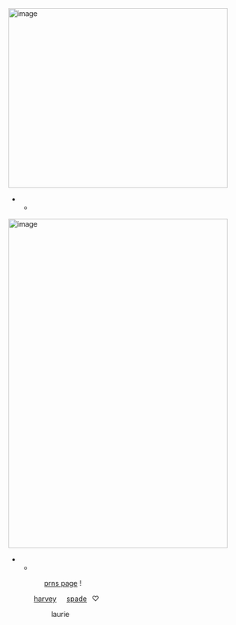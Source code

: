 <img width="440" height="360" alt="image" src="https://github.com/user-attachments/assets/f053435d-bd3c-4dcb-9bd6-6bdc1093806f" />

* *

<img width="440" height="660" alt="image" src="https://github.com/user-attachments/assets/029b5ace-4d4b-4c0c-8ca5-25055fe644a8" />

* *
⠀⠀⠀⠀⠀⠀⠀[prns page](<https://en.pronouns.page/@ivbanny>) !

⠀⠀⠀⠀⠀[harvey](<https://github.com/MlZlSUA>)⠀⠀[spade](<https://github.com/parasiticrose>)⠀♡

⠀⠀⠀⠀⠀⠀⠀⠀ laurie
